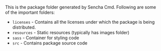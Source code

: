This is the package folder generated by Sencha Cmd. Following are some of the important folders:

* `licenses` - Contains all the licenses under which the package is being distributed.
* `resources` - Static resources (typically has images folder)
* `sass` - Container for styling code
* `src` - Contains package source code
